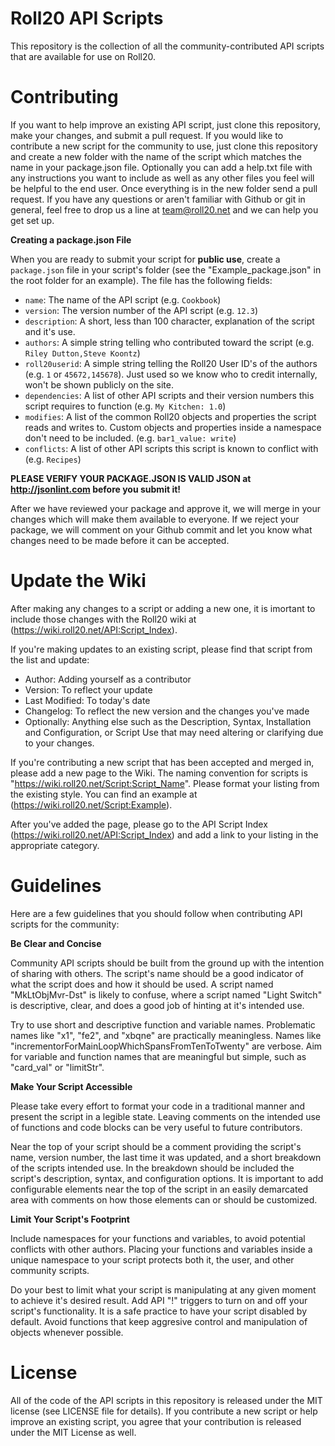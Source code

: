 Roll20 API Scripts
==================

This repository is the collection of all the community-contributed API scripts that are available for use on Roll20.

Contributing
============

If you want to help improve an existing API script, just clone this repository, make your changes, and submit a pull request. If you would like to contribute a new script for the community to use, just clone this repository and create a new folder with the name of the script which matches the name in your package.json file. Optionally you can add a help.txt file with any instructions you want to include as well as any other files you feel will be helpful to the end user. Once everything is in the new folder send a pull request. If you have any questions or aren't familiar with Github or git in general, feel free to drop us a line at team@roll20.net and we can help you get set up.

**Creating a package.json File**

When you are ready to submit your script for **public use**, create a `package.json` file in your script's folder (see the "Example_package.json" in the root folder for an example). The file has the following fields:

* `name`: The name of the API script (e.g. `Cookbook`)
* `version`: The version number of the API script (e.g. `12.3`)
* `description`: A short, less than 100 character, explanation of the script and it's use.
* `authors`: A simple string telling who contributed toward the script (e.g. `Riley Dutton,Steve Koontz`)
* `roll20userid`: A simple string telling the Roll20 User ID's of the authors (e.g. `1` or `45672,145678`). Just used so we know who to credit internally, won't be shown publicly on the site.
* `dependencies`: A list of other API scripts and their version numbers this script requires to function (e.g. `My Kitchen: 1.0`) 
* `modifies`: A list of the common Roll20 objects and properties the script reads and writes to. Custom objects and properties inside a namespace don't need to be included. (e.g. `bar1_value: write`)
* `conflicts`: A list of other API scripts this script is known to conflict with (e.g. `Recipes`) 

**PLEASE VERIFY YOUR PACKAGE.JSON IS VALID JSON at http://jsonlint.com before you submit it!**

After we have reviewed your package and approve it, we will merge in your changes which will make them available to everyone. If we reject your package, we will comment on your Github commit and let you know what changes need to be made before it can be accepted. 

Update the Wiki
===============

After making any changes to a script or adding a new one, it is imortant to include those changes with the Roll20 wiki at (https://wiki.roll20.net/API:Script_Index).

If you're making updates to an existing script, please find that script from the list and update:
* Author: Adding yourself as a contributor
* Version: To reflect your update
* Last Modified: To today's date
* Changelog: To reflect the new version and the changes you've made
* Optionally: Anything else such as the Description, Syntax, Installation and Configuration, or Script Use that may need altering or clarifying due to your changes.

If you're contributing a new script that has been accepted and merged in, please add a new page to the Wiki. The naming convention for scripts is "https://wiki.roll20.net/Script:Script_Name". Please format your listing from the existing style. You can find an example at (https://wiki.roll20.net/Script:Example).

After you've added the page, please go to the API Script Index (https://wiki.roll20.net/API:Script_Index) and add a link to your listing in the appropriate category.

Guidelines
==========

Here are a few guidelines that you should follow when contributing API scripts for the community:

**Be Clear and Concise**

Community API scripts should be built from the ground up with the intention of sharing with others. The script's name should be a good indicator of what the script does and how it should be used. A script named "MkLtObjMvr-Dst" is likely to confuse, where a script named "Light Switch" is descriptive, clear, and does a good job of hinting at it's intended use.

Try to use short and descriptive function and variable names. Problematic names like "x1", "fe2", and "xbqne" are practically meaningless. Names like "incrementorForMainLoopWhichSpansFromTenToTwenty" are verbose. Aim for variable and function names that are meaningful but simple, such as "card_val" or "limitStr".

**Make Your Script Accessible**

Please take every effort to format your code in a traditional manner and present the script in a legible state. Leaving comments on the intended use of functions and code blocks can be very useful to future contributors.

Near the top of your script should be a comment providing the script's name, version number, the last time it was updated, and a short breakdown of the scripts intended use. In the breakdown should be included the script's description, syntax, and configuration options. It is important to add configurable elements near the top of the script in an easily demarcated area with comments on how those elements can or should be customized. 

**Limit Your Script's Footprint**

Include namespaces for your functions and variables, to avoid potential conflicts with other authors. Placing your functions and variables inside a unique namespace to your script protects both it, the user, and other community scripts.

Do your best to limit what your script is manipulating at any given moment to achieve it's desired result. Add API "!" triggers to turn on and off your script's functionality. It is a safe practice to have your script disabled by default. Avoid functions that keep aggresive control and manipulation of objects whenever possible.

License
=======

All of the code of the API scripts in this repository is released under the MIT license (see LICENSE file for details). If you contribute a new script or help improve an existing script, you agree that your contribution is released under the MIT License as well.
